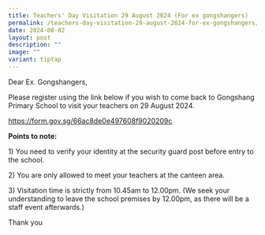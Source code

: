 ```yaml
---
title: Teachers' Day Visitation 29 August 2024 (For ex gongshangers)
permalink: /teachers-day-visitation-29-august-2024-for-ex-gongshangers/
date: 2024-08-02
layout: post
description: ""
image: ""
variant: tiptap
---
```

<p>Dear Ex. Gongshangers,</p>
<p>Please register using the link below if you wish to come back to Gongshang
Primary School to visit your teachers on 29 August 2024.</p>
<p><a href="https://form.gov.sg/66ac8de0e497608f9020209c" rel="noopener noreferrer nofollow" target="_blank">https://form.gov.sg/66ac8de0e497608f9020209c</a>
</p>
<p></p>
<p><strong>Points to note:</strong>
</p>
<p>1) You need to verify your identity at the security guard post before
entry to the school.</p>
<p>2) You are only allowed to meet your teachers at the canteen area.</p>
<p>3) Visitation time is strictly from 10.45am to 12.00pm. (We seek your
understanding to leave the school premises by 12.00pm, as there will be
a staff event afterwards.)</p>
<p></p>
<p>Thank you</p>
<p></p>
<p></p>